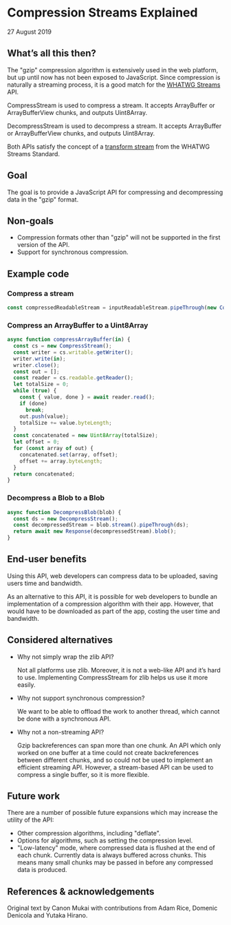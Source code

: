 # Compression Streams Explained
27 August 2019


## What’s all this then?

The "gzip" compression algorithm is extensively used in the web
platform, but up until now has not been exposed to JavaScript. Since
compression is naturally a streaming process, it is a good match for
the [WHATWG Streams](https://streams.spec.whatwg.org/) API.

CompressStream is used to compress a stream. It accepts ArrayBuffer or
ArrayBufferView chunks, and outputs Uint8Array.

DecompressStream is used to decompress a stream. It accepts
ArrayBuffer or ArrayBufferView chunks, and outputs Uint8Array.

Both APIs satisfy the concept of a [transform
stream](https://streams.spec.whatwg.org/#ts-model) from the WHATWG
Streams Standard.


## Goal

The goal is to provide a JavaScript API for compressing and
decompressing data in the "gzip" format.


## Non-goals

*   Compression formats other than "gzip" will not be supported in the
    first version of the API.
*   Support for synchronous compression.


## Example code

### Compress a stream

```javascript
const compressedReadableStream = inputReadableStream.pipeThrough(new CompressStream());
```

### Compress an ArrayBuffer to a Uint8Array

```javascript
async function compressArrayBuffer(in) {
  const cs = new CompressStream();
  const writer = cs.writable.getWriter();
  writer.write(in);
  writer.close();
  const out = [];
  const reader = cs.readable.getReader();
  let totalSize = 0;
  while (true) {
    const { value, done } = await reader.read();
    if (done)
      break;
    out.push(value);
    totalSize += value.byteLength;
  }
  const concatenated = new Uint8Array(totalSize);
  let offset = 0;
  for (const array of out) {
    concatenated.set(array, offset);
    offset += array.byteLength;
  }
  return concatenated;
}
```

### Decompress a Blob to a Blob

```javascript
async function DecompressBlob(blob) {
  const ds = new DecompressStream();
  const decompressedStream = blob.stream().pipeThrough(ds);
  return await new Response(decompressedStream).blob();
}
```


## End-user benefits

Using this API, web developers can compress data to be uploaded, saving
users time and bandwidth.

As an alternative to this API, it is possible for web developers to bundle
an implementation of a compression algorithm with their app. However, that
would have to be downloaded as part of the app, costing the user time and
bandwidth.


## Considered alternatives

*   Why not simply wrap the zlib API?

    Not all platforms use zlib. Moreover, it is not a web-like API and
    it’s hard to use. Implementing CompressStream for zlib helps us
    use it more easily.

*   Why not support synchronous compression?

    We want to be able to offload the work to another thread, which
    cannot be done with a synchronous API.

*   Why not a non-streaming API?

    Gzip backreferences can span more than one chunk. An API which
    only worked on one buffer at a time could not create
    backreferences between different chunks, and so could not be used
    to implement an efficient streaming API. However, a stream-based
    API can be used to compress a single buffer, so it is more
    flexible.


## Future work

There are a number of possible future expansions which may increase the
utility of the API:

* Other compression algorithms, including "deflate".
* Options for algorithms, such as setting the compression level.
* "Low-latency" mode, where compressed data is flushed at the end of each
  chunk. Currently data is always buffered across chunks. This means many
  small chunks may be passed in before any compressed data is produced.


## References & acknowledgements

Original text by Canon Mukai with contributions from Adam Rice, Domenic
Denicola and Yutaka Hirano.
